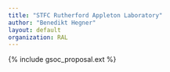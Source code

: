 ```yaml
---
title: "STFC Rutherford Appleton Laboratory"
author: "Benedikt Hegner"
layout: default
organization: RAL
---
```


{% include gsoc_proposal.ext %}
